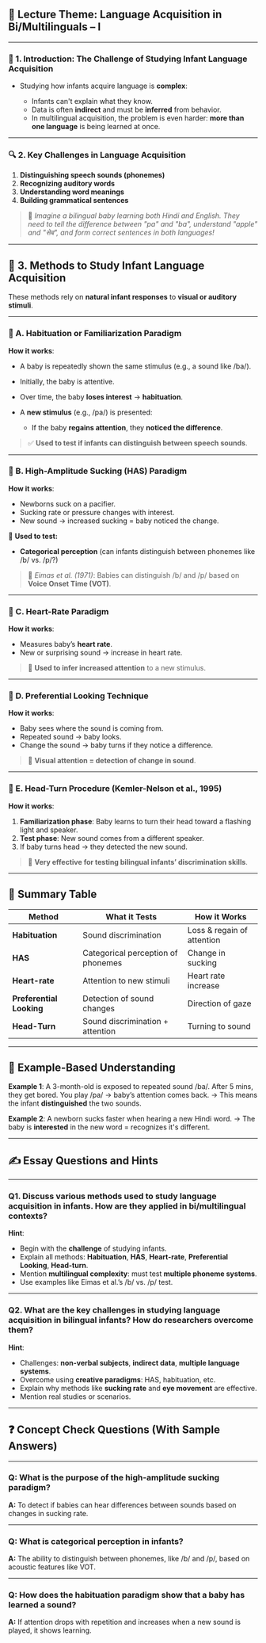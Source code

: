 ## 📘 Lecture Theme: Language Acquisition in Bi/Multilinguals – I

---

### 🍼 1. Introduction: The Challenge of Studying Infant Language Acquisition

* Studying how infants acquire language is **complex**:

  * Infants can't explain what they know.
  * Data is often **indirect** and must be **inferred** from behavior.
  * In multilingual acquisition, the problem is even harder: **more than one language** is being learned at once.

---

### 🔍 2. Key Challenges in Language Acquisition

1. **Distinguishing speech sounds (phonemes)**
2. **Recognizing auditory words**
3. **Understanding word meanings**
4. **Building grammatical sentences**

> 🧠 *Imagine a bilingual baby learning both Hindi and English. They need to tell the difference between "pa" and "ba", understand "apple" and "सेब", and form correct sentences in both languages!*

---

## 🧪 3. Methods to Study Infant Language Acquisition

These methods rely on **natural infant responses** to **visual or auditory stimuli**.

---

### 📌 A. **Habituation or Familiarization Paradigm**

**How it works**:

* A baby is repeatedly shown the same stimulus (e.g., a sound like /ba/).
* Initially, the baby is attentive.
* Over time, the baby **loses interest** → **habituation**.
* A **new stimulus** (e.g., /pa/) is presented:

  * If the baby **regains attention**, they **noticed the difference**.

> ✅ **Used to test if infants can distinguish between speech sounds**.

---

### 📌 B. **High-Amplitude Sucking (HAS) Paradigm**

**How it works**:

* Newborns suck on a pacifier.
* Sucking rate or pressure changes with interest.
* New sound → increased sucking = baby noticed the change.

🧪 **Used to test:**

* **Categorical perception** (can infants distinguish between phonemes like /b/ vs. /p/?)

> 👶 *Eimas et al. (1971)*: Babies can distinguish /b/ and /p/ based on **Voice Onset Time (VOT)**.

---

### 📌 C. **Heart-Rate Paradigm**

**How it works**:

* Measures baby’s **heart rate**.
* New or surprising sound → increase in heart rate.

> 💓 **Used to infer increased attention** to a new stimulus.

---

### 📌 D. **Preferential Looking Technique**

**How it works**:

* Baby sees where the sound is coming from.
* Repeated sound → baby looks.
* Change the sound → baby turns if they notice a difference.

> 👀 **Visual attention = detection of change in sound**.

---

### 📌 E. **Head-Turn Procedure (Kemler-Nelson et al., 1995)**

**How it works**:

1. **Familiarization phase**: Baby learns to turn their head toward a flashing light and speaker.
2. **Test phase**: New sound comes from a different speaker.
3. If baby turns head → they detected the new sound.

> 🧠 **Very effective for testing bilingual infants’ discrimination skills**.

---

## 🧩 Summary Table

| Method                   | What it Tests                      | How it Works               |
| ------------------------ | ---------------------------------- | -------------------------- |
| **Habituation**          | Sound discrimination               | Loss & regain of attention |
| **HAS**                  | Categorical perception of phonemes | Change in sucking          |
| **Heart-rate**           | Attention to new stimuli           | Heart rate increase        |
| **Preferential Looking** | Detection of sound changes         | Direction of gaze          |
| **Head-Turn**            | Sound discrimination + attention   | Turning to sound           |

---

## 🧠 Example-Based Understanding

**Example 1**:
A 3-month-old is exposed to repeated sound /ba/. After 5 mins, they get bored. You play /pa/ → baby’s attention comes back.
→ This means the infant **distinguished** the two sounds.

**Example 2**:
A newborn sucks faster when hearing a new Hindi word.
→ The baby is **interested** in the new word = recognizes it's different.

---

## ✍️ Essay Questions and Hints

---

### Q1. **Discuss various methods used to study language acquisition in infants. How are they applied in bi/multilingual contexts?**

**Hint**:

* Begin with the **challenge** of studying infants.
* Explain all methods: **Habituation**, **HAS**, **Heart-rate**, **Preferential Looking**, **Head-turn**.
* Mention **multilingual complexity**: must test **multiple phoneme systems**.
* Use examples like Eimas et al.’s /b/ vs. /p/ test.

---

### Q2. **What are the key challenges in studying language acquisition in bilingual infants? How do researchers overcome them?**

**Hint**:

* Challenges: **non-verbal subjects**, **indirect data**, **multiple language systems**.
* Overcome using **creative paradigms**: HAS, habituation, etc.
* Explain why methods like **sucking rate** and **eye movement** are effective.
* Mention real studies or scenarios.

---

## ❓ Concept Check Questions (With Sample Answers)

---

### Q: What is the purpose of the high-amplitude sucking paradigm?

**A:** To detect if babies can hear differences between sounds based on changes in sucking rate.

---

### Q: What is categorical perception in infants?

**A:** The ability to distinguish between phonemes, like /b/ and /p/, based on acoustic features like VOT.

---

### Q: How does the habituation paradigm show that a baby has learned a sound?

**A:** If attention drops with repetition and increases when a new sound is played, it shows learning.
